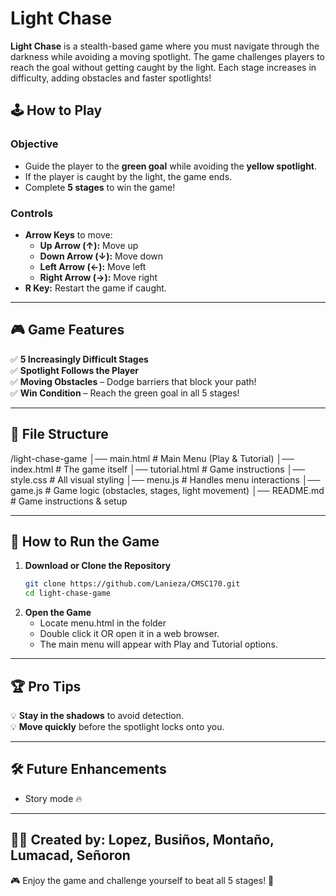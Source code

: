# Light Chase

**Light Chase** is a stealth-based game where you must navigate through the darkness while avoiding a moving spotlight. The game challenges players to reach the goal without getting caught by the light. Each stage increases in difficulty, adding obstacles and faster spotlights!

## 🕹️ How to Play

### **Objective**

- Guide the player to the **green goal** while avoiding the **yellow spotlight**.
- If the player is caught by the light, the game ends.
- Complete **5 stages** to win the game!

### **Controls**

- **Arrow Keys** to move:
  - **Up Arrow (↑):** Move up
  - **Down Arrow (↓):** Move down
  - **Left Arrow (←):** Move left
  - **Right Arrow (→):** Move right
- **R Key:** Restart the game if caught.

---

## 🎮 Game Features

✅ **5 Increasingly Difficult Stages**  
✅ **Spotlight Follows the Player**  
✅ **Moving Obstacles** – Dodge barriers that block your path!  
✅ **Win Condition** – Reach the green goal in all 5 stages!

---

## 📂 File Structure

/light-chase-game
│── main.html # Main Menu (Play & Tutorial)
│── index.html # The game itself
│── tutorial.html # Game instructions
│── style.css # All visual styling
│── menu.js # Handles menu interactions
│── game.js # Game logic (obstacles, stages, light movement)
│── README.md # Game instructions & setup

---

## 🚀 How to Run the Game

1. **Download or Clone the Repository**
   ```sh
   git clone https://github.com/Lanieza/CMSC170.git
   cd light-chase-game
   ```
2. **Open the Game**
   - Locate menu.html in the folder
   - Double click it OR open it in a web browser.
   - The main menu will appear with Play and Tutorial options.

---

## 🏆 Pro Tips

💡 **Stay in the shadows** to avoid detection.  
💡 **Move quickly** before the spotlight locks onto you.

---

## 🛠️ Future Enhancements

- Story mode 🔥

---

## 👨‍💻 Created by: Lopez, Busiños, Montaño, Lumacad, Señoron

🎮 Enjoy the game and challenge yourself to beat all 5 stages! 🚀
